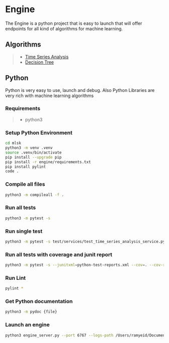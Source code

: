 # Engine

The Engine is a python project that is easy to launch that will offer endpoints for all kind of algorithms for machine learning.

## Algorithms

> - [Time Series Analysis](services/TimeSeriesAnalysisService.md)
> - [Decision Tree](services/DecisionTreeService.md)

## Python

Python is very easy to use, launch and debug.
Also Python Libraries are very rich with machine learning algorithms

### Requirements

> - python3

### Setup Python Environment

```bash
cd mlsk
python3 -m venv .venv
source .venv/bin/activate
pip install --upgrade pip
pip install -r engine/requirements.txt
pip install pylint
code .
```

### Compile all files

```bash
python3 -m compileall -f .
```

### Run all tests

```bash
python3 -m pytest -s
```

### Run single test

```bash
python3 -m pytest -s test/services/test_time_series_analysis_service.py::TestTimeSeriesAnalysisService::test_forecast_service
```

### Run all tests with coverage and junit report

```bash
python3 -m pytest -s --junitxml=python-test-reports.xml --cov=. --cov-report xml:coverage.xml
```

### Run Lint

```bash
pylint *
```

### Get Python documentation

```bash
python3 -m pydoc {file}
```

### Launch an engine

```bash
python3 engine_server.py --port 6767 --logs-path /Users/ramyeid/Documents/FYP/V1/mlsk/build/logs/ --log-level INFO
```
